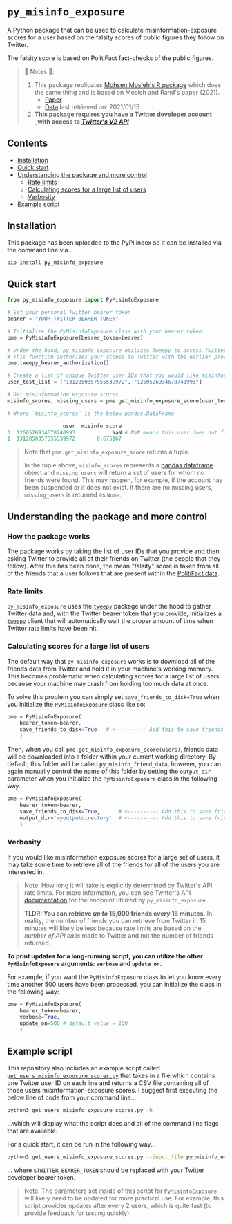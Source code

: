 # `py_misinfo_exposure`
A Python package that can be used to calculate misinformation-exposure scores for a user based on the falsity scores of public figures they follow on Twitter.

The falsity score is based on PolitiFact fact-checks of the public figures.

> 🚨 Notes 🚨:
> 1. This package replicates [Mohsen Mosleh's R package](https://github.com/mmosleh/minfo-exposure) which does the same thing and is based on Mosleh and Rand's paper (2021). 
>     - [Paper](https://psyarxiv.com/ye3pf/)
>     - [Data](https://github.com/mmosleh/minfo-exposure/tree/main/data) last retrieved on: 2021/01/15
> 2. **This package requires you have a Twitter developer account _with access to [_Twitter's V2 API_](https://developer.twitter.com/en/docs/twitter-api)** 


## Contents
- [Installation](#installation)
- [Quick start](#quick-start)
- [Understanding the package and more control](#understanding-the-package-and-more-control)
    - [Rate limits](#rate-limits)
    - [Calculating scores for a large list of users](#calculating-scores-for-a-large-list-of-users)
    - [Verbosity](#verbosity)
- [Example script](#example-script)


## Installation
This package has been uploaded to the PyPi index so it can be installed via the command line via...
```python
pip install py_misinfo_exposure
```


## Quick start

```python
from py_misinfo_exposure import PyMisinfoExposure

# Set your personal Twitter bearer token
bearer = "YOUR TWITTER BEARER TOKEN"

# Initialize the PyMisinfoExposure class with your bearer token
pme = PyMisinfoExposure(bearer_token=bearer)

# Under the hood, py_misinfo_exposure utilizes Tweepy to access Twitter data
# This function authorizes your access to Twitter with the earlier provided bearer token
pme.tweepy_bearer_authorization()

# Create a list of unique Twitter user IDs that you would like misinformation exposure scores for
user_test_list = ["1312850357555539972", "1260526934678740993"]

# Get misinformation exposure scores
misinfo_scores, missing_users = pme.get_misinfo_exposure_score(user_test_list)

# Where `misinfo_scores` is the below pandas.DataFrame

                  user  misinfo_score
0  1260526934678740993            NaN # NaN means this user does not follow any of the tracked political elites
1  1312850357555539972       0.675167
```
> Note that `pme.get_misinfo_exposure_score` returns a tuple.
>
> In the tuple above, `misinfo_scores` represents a [pandas dataframe](https://pandas.pydata.org/pandas-docs/stable/reference/api/pandas.DataFrame.html) object and `missing_users` will return a set of users for whom no friends were found. This may happen, for example, if the account has been suspended or it does not exist. If there are no missing users, `missing_users` is returned as `None`.


## Understanding the package and more control

### How the package works
The package works by taking the list of user IDs that you provide and then asking Twitter to provide all of their friends on Twitter (the people that they follow). After this has been done, the mean "falsity" score is taken from all of the friends that a user follows that are present within the [PolitiFact data](https://github.com/mr-devs/py_misinfo_exposure/blob/main/py_misinfo_exposure/data/falsity_scores.csv).


### Rate limits
`py_misinfo_exposure` uses the [`tweepy`](https://www.tweepy.org/) package under the hood to gather Twitter data and, with the Twitter bearer token that you provide, initializes a [`tweepy`](https://www.tweepy.org/) client that will automatically wait the proper amount of time when Twitter rate limits have been hit.


### Calculating scores for a large list of users
The default way that `py_misinfo_exposure` works is to download all of the friends data from Twitter and hold it in your machine's working memory. This becomes problematic when calculating scores for a large list of users because your machine may crash from holding too much data at once.

To solve this problem you can simply set `save_friends_to_disk=True` when you initialize the `PyMisinfoExposure` class like so:

```python
pme = PyMisinfoExposure(
    bearer_token=bearer,
    save_friends_to_disk=True   # <---------- Add this to save friends data to your machine
    )
```

Then, when you call `pme.get_misinfo_exposure_score(users)`, friends data will be downloaded into a folder within your current working directory. By default, this folder will be called `py_misinfo_friend_data`, however, you can again manually control the name of this folder by setting the `output_dir` parameter when you initialize the `PyMisinfoExposure` class in the following way.

```python
pme = PyMisinfoExposure(
    bearer_token=bearer,
    save_friends_to_disk=True,      # <---------- Add this to save friends data to your machine
    output_dir='myoutputdirectory'  # <---------- Add this to save friends data into the 'myoutputdirectory' folder
    )
```


### Verbosity 
If you would like misinformation exposure scores for a large set of users, it may take some time to retrieve all of the friends for all of the users you are interested in.

> Note: How long it will take is explicitly determined by Twitter's API rate limits. For more information, you can see Twitter's API [documentation](https://developer.twitter.com/en/docs/twitter-api/users/follows/api-reference/get-users-id-following) for the endpoint utilized by `py_misinfo_exposure`. 
>
> **TLDR: You can retrieve _up to_ 15,000 friends every 15 minutes.** In reality, the number of friends you can retrieve from Twitter in 15 minutes will likely be less because rate limits are based on the _number of API calls_ made to Twitter and not the number of friends returned.

**To print updates for a long-running script, you can utilize the other `PyMisinfoExposure` arguments: `verbose` and `update_on`.**

For example, if you want the `PyMisinfoExposure` class to let you know every time another 500 users have been processed, you can initialize the class in the following way:

```python
pme = PyMisinfoExposure(
    bearer_token=bearer,
    verbose=True,
    update_on=500 # default value = 100
    )
```


## Example script
This repository also includes an example script called [`get_users_misinfo_exposure_scores.py`](https://github.com/mr-devs/py_misinfo_exposure/blob/main/scripts/get_users_misinfo_exposure_scores.py) that takes in a file which contains one Twitter user ID on each line and returns a CSV file containing all of those users misinformation-exposure scores. I suggest first executing the below line of code from your command line...

```bash
python3 get_users_misinfo_exposure_scores.py -h
```

...which will display what the script does and all of the command line flags that are available.

For a quick start, it can be run in the following way...

```bash
python3 get_users_misinfo_exposure_scores.py --input_file py_misinfo_exposure/data/randomusers.txt --output_file 'my_output_filename' --bearer_token $TWITTER_BEARER_TOKEN
```

... where `$TWITTER_BEARER_TOKEN` should be replaced with your Twitter developer bearer token. 

> Note: The parameters set inside of this script for `PyMisinfoExposure` will likely need to be updated for more practical use. For example, this script provides updates after every 2 users, which is quite fast (to provide feedback for testing quickly).